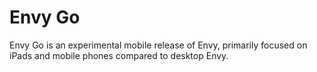 # Envy Go
Envy Go is an experimental mobile release of Envy, primarily focused on iPads and mobile phones compared to desktop Envy.
